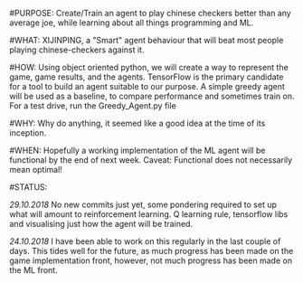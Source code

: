

#PURPOSE:
    Create/Train an agent to play chinese checkers better than any average joe, while learning about all things programming and ML.

#WHAT:
    XIJINPING, a "Smart" agent behaviour that will beat most people playing chinese-checkers against it.

#HOW:
    Using object oriented python, we will create a way to represent the game, game results, and the agents.
    TensorFlow is the primary candidate for a tool to build an agent suitable to our purpose. A simple greedy agent will be used as a   baseline, to compare performance and sometimes train on.
	For a test drive, run the Greedy_Agent.py file

#WHY:
  Why do anything, it seemed like a good idea at the time of its inception.

#WHEN:
  Hopefully a working implementation of the ML agent will be functional by the end of next week. Caveat: Functional does not necessarily mean optimal!

#STATUS:

  *29.10.2018*
  No new commits just yet, some pondering required to set up what will amount to reinforcement learning. Q learning rule, tensorflow libs and visualising just how the agent will be trained. 
  
   
  *24.10.2018*
  I have been able to work on this regularly in the last couple of days. This tides well for the future, as much progress has been made on the game implementation front, however, not much progress has been made on the ML front.
  
